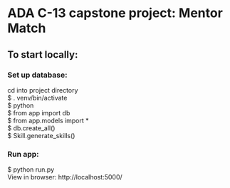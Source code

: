 # ADA C-13 capstone project: Mentor Match  
## To start locally:  
### Set up database:  
cd into project directory  
$ . venv/bin/activate  
$ python  
$ from app import db  
$ from app.models import *  
$ db.create_all()  
$ Skill.generate_skills()  
### Run app:   
$ python run.py  
View in browser: http://localhost:5000/
